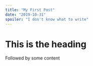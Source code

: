 ```yaml
---
title: "My First Post"
date: "2019-10-31"
spoiler: "I don't know what to write"
---
```


# This is the heading

Followed by some content
